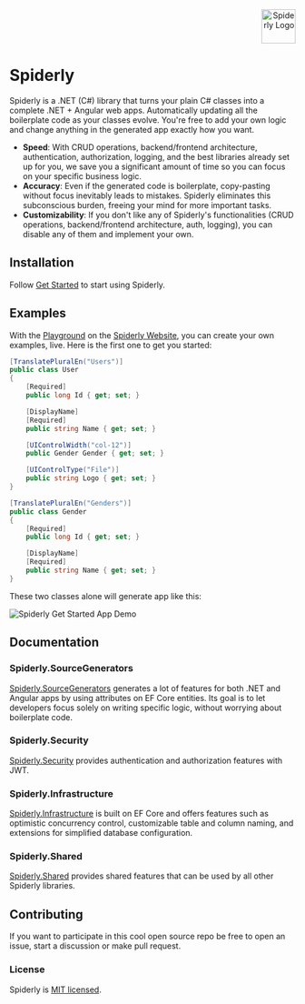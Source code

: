 <div align="right">
  <img src="https://github.com/filiptrivan/spiderly/blob/main/spiderly-logo.svg" alt="Spiderly Logo" width="60"/>
</div>

# Spiderly
Spiderly is a .NET (C#) library that turns your plain C# classes into a complete .NET + Angular web apps. Automatically updating all the boilerplate code as your classes evolve. You're free to add your own logic and change anything in the generated app exactly how you want.

<ul>
  <li><b>Speed</b>: With CRUD operations, backend/frontend architecture, authentication, authorization, logging, and the best libraries already set up for you, we save you a significant amount of time so you can focus on your specific business logic.</li>
  <li><b>Accuracy</b>: Even if the generated code is boilerplate, copy-pasting without focus inevitably leads to mistakes. Spiderly eliminates this subconscious burden, freeing your mind for more important tasks.</li>
  <li><b>Customizability</b>: If you don't like any of Spiderly's functionalities (CRUD operations, backend/frontend architecture, auth, logging), you can disable any of them and implement your own.</li>
</ul>

## Installation
Follow [Get Started](https://www.spiderly.dev/#get-started) to start using Spiderly.

## Examples
With the [Playground](https://www.spiderly.dev/playground) on the [Spiderly Website](https://www.spiderly.dev), you can create your own examples, live. Here is the first one to get you started:
```csharp
[TranslatePluralEn("Users")]
public class User
{
    [Required]
    public long Id { get; set; }

    [DisplayName]
    [Required]
    public string Name { get; set; }

    [UIControlWidth("col-12")]
    public Gender Gender { get; set; }

    [UIControlType("File")]
    public string Logo { get; set; }
}
```
```csharp
[TranslatePluralEn("Genders")]
public class Gender
{
    [Required]
    public long Id { get; set; }

    [DisplayName]
    [Required]
    public string Name { get; set; }
}
```
These two classes alone will generate app like this:
<div>
  <img src="https://www.spiderly.dev/assets/spiderly-app-demo.png" alt="Spiderly Get Started App Demo"/>
</div>

## Documentation

### Spiderly.SourceGenerators
[Spiderly.SourceGenerators](https://github.com/filiptrivan/spiderly/tree/main/Spiderly.SourceGenerators) generates a lot of features for both .NET and Angular apps by using attributes on EF Core entities. Its goal is to let developers focus solely on writing specific logic, without worrying about boilerplate code.

### Spiderly.Security
[Spiderly.Security](https://github.com/filiptrivan/spiderly/tree/main/Spiderly.Security) provides authentication and authorization features with JWT.

### Spiderly.Infrastructure
[Spiderly.Infrastructure](https://github.com/filiptrivan/spiderly/tree/main/Spiderly.Infrastructure) is built on EF Core and offers features such as optimistic concurrency control, customizable table and column naming, and extensions for simplified database configuration.

### Spiderly.Shared
[Spiderly.Shared](https://github.com/filiptrivan/spiderly/tree/main/Spiderly.Shared) provides shared features that can be used by all other Spiderly libraries.

## Contributing
If you want to participate in this cool open source repo be free to open an issue, start a discussion or make pull request.

### License
Spiderly is [MIT licensed](https://github.com/filiptrivan/spiderly/blob/main/LICENSE).
